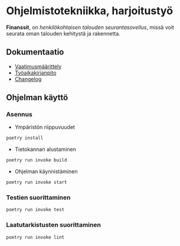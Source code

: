 # Ohjelmistotekniikka, harjoitustyö

__Finanssit__, on _henkilökohtaisen talouden seurantasovellus_, missä voit seurata oman talouden kehitystä ja rakennetta.

## Dokumentaatio
- [Vaatimusmäärittely](https://github.com/mpajuka/finanssit/blob/main/dokumentaatio/vaatimusmaarittely.md)
- [Työaikakirjanpito](https://github.com/mpajuka/finanssit/blob/main/dokumentaatio/tuntikirjanpito.md)
- [Changelog](https://github.com/mpajuka/finanssit/blob/main/dokumentaatio/changelog.md)

## Ohjelman käyttö
### Asennus
- Ympäristön riippuvuudet
```bash
poetry install
```
- Tietokannan alustaminen
```bash
poetry run invoke build
```
- Ohjelman käynnistäminen
```bash
poetry run invoke start
```

### Testien suorittaminen
```bash
poetry run invoke test
```

### Laatutarkistusten suorittaminen
```bash
poetry run invoke lint
```

